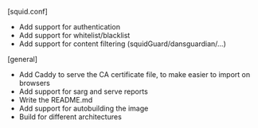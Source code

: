 [squid.conf]
- Add support for authentication
- Add support for whitelist/blacklist
- Add support for content filtering (squidGuard/dansguardian/...)

[general]
- Add Caddy to serve the CA certificate file, to make easier to import on browsers
- Add support for sarg and serve reports
- Write the README.md
- Add support for autobuilding the image
- Build for different architectures
